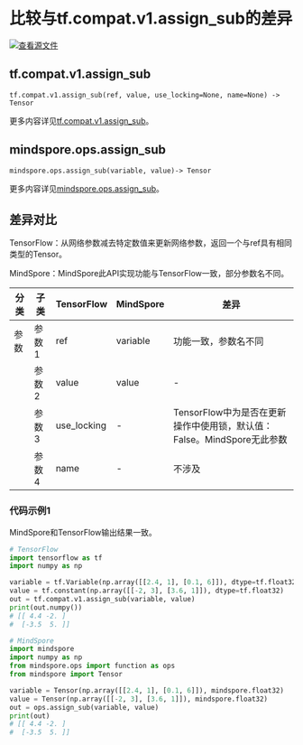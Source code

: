 # 比较与tf.compat.v1.assign_sub的差异

[![查看源文件](https://mindspore-website.obs.cn-north-4.myhuaweicloud.com/website-images/r2.1/resource/_static/logo_source.svg)](https://gitee.com/mindspore/docs/blob/r2.1/docs/mindspore/source_zh_cn/note/api_mapping/tensorflow_diff/assign_sub.md)

## tf.compat.v1.assign_sub

```text
tf.compat.v1.assign_sub(ref, value, use_locking=None, name=None) -> Tensor
```

更多内容详见[tf.compat.v1.assign_sub](https://tensorflow.google.cn/versions/r2.6/api_docs/python/tf/compat/v1/assign_sub)。

## mindspore.ops.assign_sub

```text
mindspore.ops.assign_sub(variable, value)-> Tensor
```

更多内容详见[mindspore.ops.assign_sub](https://www.mindspore.cn/docs/zh-CN/r2.1/api_python/ops/mindspore.ops.assign_sub.html)。

## 差异对比

TensorFlow：从网络参数减去特定数值来更新网络参数，返回一个与ref具有相同类型的Tensor。

MindSpore：MindSpore此API实现功能与TensorFlow一致，部分参数名不同。

| 分类 | 子类 |TensorFlow | MindSpore | 差异 |
| --- | --- | --- | --- |---|
|参数 | 参数1 | ref | variable        | 功能一致，参数名不同           |
|  | 参数2 | value       | value          | - |
|  | 参数3 | use_locking       | -         | TensorFlow中为是否在更新操作中使用锁，默认值：False。MindSpore无此参数 |
|  | 参数4 | name | -           | 不涉及 |

### 代码示例1

MindSpore和TensorFlow输出结果一致。

```python
# TensorFlow
import tensorflow as tf
import numpy as np

variable = tf.Variable(np.array([[2.4, 1], [0.1, 6]]), dtype=tf.float32)
value = tf.constant(np.array([[-2, 3], [3.6, 1]]), dtype=tf.float32)
out = tf.compat.v1.assign_sub(variable, value)
print(out.numpy())
# [[ 4.4 -2. ]
#  [-3.5  5. ]]

# MindSpore
import mindspore
import numpy as np
from mindspore.ops import function as ops
from mindspore import Tensor

variable = Tensor(np.array([[2.4, 1], [0.1, 6]]), mindspore.float32)
value = Tensor(np.array([[-2, 3], [3.6, 1]]), mindspore.float32)
out = ops.assign_sub(variable, value)
print(out)
# [[ 4.4 -2. ]
#  [-3.5  5. ]]
```
